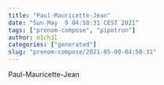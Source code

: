 ```yaml
---
title: "Paul-Mauricette-Jean"
date: "Sun May  9 04:58:31 CEST 2021"
tags: ["prenom-compose", "pipotron"]
author: m1ch3l
categories: ["generated"]
slug: "prenom-compose/2021-05-09-04:58:31"
---
```


Paul-Mauricette-Jean
